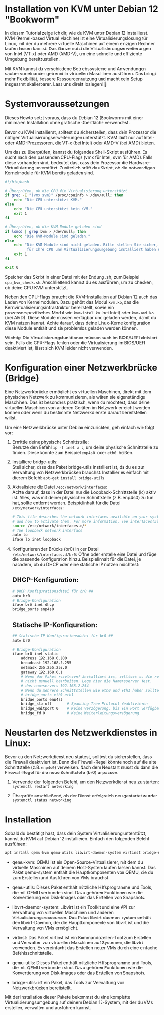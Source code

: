 # Installation von KVM unter Debian 12 "Bookworm"
In diesem Tutorial zeige ich dir, wie du KVM unter Debian 12 installierst. KVM (Kernel-based Virtual Machine) ist eine Virtualisierungslösung für Linux, mit der du mehrere virtuelle Maschinen auf einem einzigen Rechner laufen lassen kannst. Das Ganze nutzt die Virtualisierungserweiterungen von Intel (VT-x) oder AMD (AMD-V), um eine schnelle und effiziente Umgebung bereitzustellen.

Mit KVM kannst du verschiedene Betriebssysteme und Anwendungen sauber voneinander getrennt in virtuellen Maschinen ausführen. Das bringt mehr Flexibilität, bessere Ressourcennutzung und macht dein Setup insgesamt skalierbarer. Lass uns direkt loslegen! 🚀

# Systemvoraussetzungen
Dieses Howto setzt voraus, dass du Debian 12 (Bookworm) mit einer minimalen Installation ohne grafische Oberfläche verwendest.

Bevor du KVM installierst, solltest du sicherstellen, dass dein Prozessor die nötigen Virtualisierungserweiterungen unterstützt. KVM läuft nur auf Intel- oder AMD-Prozessoren, die VT-x (bei Intel) oder AMD-V (bei AMD) bieten.

Um das zu überprüfen, kannst du folgendes Shell-Skript ausführen. Es sucht nach den passenden CPU-Flags (vmx für Intel, svm für AMD). Falls diese vorhanden sind, bedeutet das, dass dein Prozessor die Hardware-Virtualisierung unterstützt. Zusätzlich prüft das Skript, ob die notwendigen Kernelmodule für KVM bereits geladen sind.


```bash
#!/bin/bash

# Überprüfen, ob die CPU die Virtualisierung unterstützt
if grep -E "(vmx|svm)" /proc/cpuinfo > /dev/null; then
    echo "Die CPU unterstützt KVM."
else
    echo "Die CPU unterstützt kein KVM."
    exit 1
fi

# Überprüfen, ob die KVM-Module geladen sind
if lsmod | grep kvm > /dev/null; then
    echo "Die KVM-Module sind geladen."
else
    echo "Die KVM-Module sind nicht geladen. Bitte stellen Sie sicher, dass Sie das richtige Kernelmodul 
          für Ihre CPU und Virtualisierungsumgebung installiert haben und versuchen Sie es erneut."
    exit 1
fi

exit 0
```

Speicher das Skript in einer Datei mit der Endung .sh, zum Beispiel `cpu_kvm_check.sh`. Anschließend kannst du es ausführen, um zu checken, ob deine CPU KVM unterstützt.

Neben den CPU-Flags braucht die KVM-Installation auf Debian 12 auch das Laden von Kernelmodulen. Dazu gehört das Modul `kvm.ko`, das die Kernvirtualisierungsinfrastruktur bereitstellt, sowie ein prozessorspezifisches Modul wie `kvm-intel.ko` (bei Intel) oder `kvm-amd.ko` (bei AMD). Diese Module müssen verfügbar und geladen werden, damit du KVM nutzen kannst. Achte darauf, dass deine Linux-Kernelkonfiguration diese Module enthält und sie problemlos geladen werden können.

Wichtig: Die Virtualisierungsfunktionen müssen auch im BIOS/UEFI aktiviert sein. Falls die CPU-Flags fehlen oder die Virtualisierung im BIOS/UEFI deaktiviert ist, lässt sich KVM leider nicht verwenden.

# Konfiguration einer Netzwerkbrücke (Bridge)
Eine Netzwerkbrücke ermöglicht es virtuellen Maschinen, direkt mit dem physischen Netzwerk zu kommunizieren, als wären sie eigenständige Maschinen. Das ist besonders praktisch, wenn du möchtest, dass deine virtuellen Maschinen von anderen Geräten im Netzwerk erreicht werden können oder wenn du bestimmte Netzwerkdienste darauf bereitstellen willst.

Um eine Netzwerkbrücke unter Debian einzurichten, geh einfach wie folgt vor:

1. Ermittle deine physische Schnittstelle:<br/>
    Benutze den Befehl `ip -f inet a s`, um deine physische Schnittstelle zu finden. Diese könnte zum Beispiel `enp4s0 `oder `eth0 `heißen.

2. Installiere bridge-utils:<br/>
    Stell sicher, dass das Paket bridge-utils installiert ist, da du es zur Verwaltung von Netzwerkbrücken brauchst. Installier es einfach mit diesem Befehl:
    `apt-get install bridge-utils`

3. Aktualisiere die Datei `/etc/network/interfaces`:<br/>
    Achte darauf, dass in der Datei nur die Loopback-Schnittstelle (lo) aktiv ist. Alles, was mit deiner physischen Schnittstelle (z.B. enp4s0) zu tun hat, sollte entfernt werden.
    Beispielinhalt für die Datei  `/etc/network/interfaces`:
    ```bash
    # This file describes the network interfaces available on your system
    # and how to activate them. For more information, see interfaces(5).
    source /etc/network/interfaces.d/*
    # The loopback network interface
    auto lo
    iface lo inet loopback
    ```

4. Konfigurieren der Brücke (br0) in der Datei `/etc/network/interfaces.d/br0`:
    Öffne oder erstelle eine Datei und füge die passende Konfiguration hinzu.
    Beispielinhalt für die Datei, je nachdem, ob du DHCP oder eine statische IP nutzen möchtest:
    ## DHCP-Konfiguration:
    ```bash
    # DHCP Konfigurationsdatei für br0 ##
    auto br0
    # Bridge-Konfiguration
    iface br0 inet dhcp
    bridge_ports enp4s0
    ```

    ## Statische IP-Konfiguration:
    ```bash
    ## Statische IP Konfigurationsdatei für br0 ##
    auto br0
    
    # Bridge-Konfiguration
    iface br0 inet static
        address 192.168.0.200
        broadcast 192.168.0.255
        netmask 255.255.255.0
        gateway 192.168.0.1
        # Wenn das Paket resolvconf installiert ist, solltest su die resolv.conf-Konfigurationsdatei
        # nicht manuell bearbeiten. Lege hier die Namensserver fest.
        # dns-nameservers 192.168.2.254
        # Wenn du mehrere Schnittstellen wie eth0 und eth1 haben solltest
        # bridge_ports eth0 eth1
        bridge_ports enp4s0
        bridge_stp off       # Spanning Tree Protocol deaktivieren
        bridge_waitport 0    # Keine Verzögerung, bis ein Port verfügbar wird
        bridge_fd 0          # Keine Weiterleitungsverzögerung
    ```
# Neustarten des Netzwerkdienstes in Linux:

Bevor du den Netzwerkdienst neu startest, solltest du sicherstellen, dass die Firewall deaktiviert ist. Denn die Firewall-Regel könnte noch auf die alte Schnittstelle (z.B. `enp4s0`) verweisen. Nach dem Neustart musst du dann die Firewall-Regel für die neue Schnittstelle (br0) anpassen.

1. Verwende den folgenden Befehl, um den Netzwerkdienst neu zu starten:<br/>
`systemctl restart networking`

2. Überprüfe anschließend, ob der Dienst erfolgreich neu gestartet wurde:<br/>
`systemctl status networking`

# Installation

Sobald du bestätigt hast, dass dein System Virtualisierung unterstützt, kannst du KVM auf Debian 12 installieren. Einfach den folgenden Befehl ausführen:

```bash
apt install qemu-kvm qemu-utils libvirt-daemon-system virtinst bridge-utils
```
* qemu-kvm:
    QEMU ist ein Open-Source-Virtualisierer, mit dem du virtuelle Maschinen auf deinem Host-System laufen lassen kannst. Das Paket qemu-system enthält die Hauptkomponenten von QEMU, die du zum Erstellen und Ausführen von VMs brauchst.

* qemu-utils:
    Dieses Paket enthält nützliche Hilfsprogramme und Tools, die mit QEMU verbunden sind. Dazu gehören Funktionen wie die Konvertierung von Disk-Images oder das Erstellen von Snapshots.

* libvirt-daemon-system:
    Libvirt ist ein Toolkit und eine API zur Verwaltung von virtuellen Maschinen und anderen Virtualisierungsressourcen. Das Paket libvirt-daemon-system enthält den libvirt-Daemon, der die Hauptkomponente von libvirt ist und die Verwaltung von VMs ermöglicht.

* virtinst:
    Das Paket virtinst ist ein Kommandozeilen-Tool zum Erstellen und Verwalten von virtuellen Maschinen auf Systemen, die libvirt verwenden. Es vereinfacht das Erstellen neuer VMs durch eine einfache Befehlsschnittstelle.

* qemu-utils:
    Dieses Paket enthält nützliche Hilfsprogramme und Tools, die mit QEMU verbunden sind. Dazu gehören Funktionen wie die Konvertierung von Disk-Images oder das Erstellen von Snapshots.

* bridge-utils:
ist ein Paket, das Tools zur Verwaltung von Netzwerkbrücken bereitstellt. 

Mit der Installation dieser Pakete bekommst du eine komplette Virtualisierungsumgebung auf deinem Debian 12-System, mit der du VMs erstellen, verwalten und ausführen kannst.